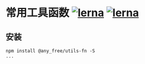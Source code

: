 # 常用工具函数 [![lerna](https://img.shields.io/badge/packages-lerna-cc00ff.svg)]() [![lerna](https://img.shields.io/badge/lang-TypeScript-blue)]()



## 安装
```shell
npm install @any_free/utils-fn -S
...
```